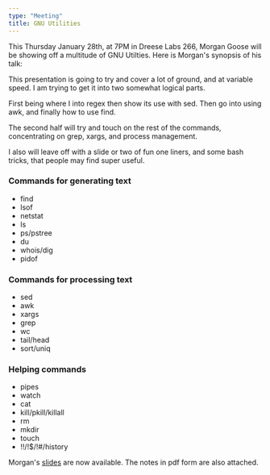 ```yaml
---
type: "Meeting"
title: GNU Utilities
---
```

This Thursday January 28th, at 7PM in Dreese Labs 266, Morgan Goose will be showing off a multitude of GNU Utilties. Here is Morgan's synopsis of his talk:

This presentation is going to try and cover a lot of ground, and at variable speed. I am trying to get it into two somewhat logical parts.

First being where I into regex then show its use with sed. Then go into using awk, and finally how to use find.

The second half will try and touch on the rest of the commands, concentrating on grep, xargs, and process management.

I also will leave off with a slide or two of fun one liners, and some bash tricks, that people may find super useful.

### Commands for generating text

*   find
*   lsof
*   netstat
*   ls
*   ps/pstree
*   du
*   whois/dig
*   pidof

### Commands for processing text

*   sed
*   awk
*   xargs
*   grep
*   wc
*   tail/head
*   sort/uniq

### Helping commands

*   pipes
*   watch
*   cat
*   kill/pkill/killall
*   rm
*   mkdir
*   touch
*   !!/!$/!#/history

Morgan's [slides](http://morgangoose.com/p/gnu_tools/) are now available. The notes in pdf form are also attached.
